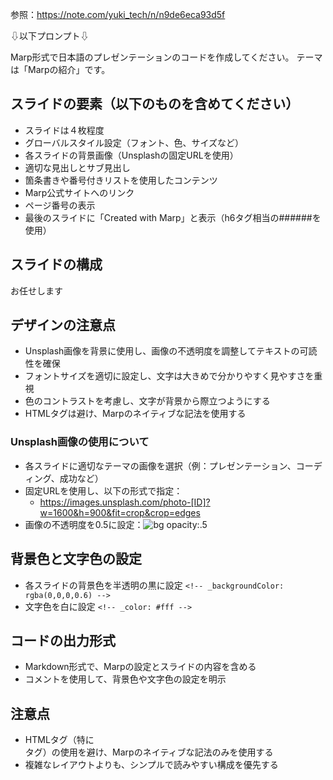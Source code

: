 参照：https://note.com/yuki_tech/n/n9de6eca93d5f

⇩以下プロンプト⇩

Marp形式で日本語のプレゼンテーションのコードを作成してください。
テーマは「Marpの紹介」です。

## スライドの要素（以下のものを含めてください）
* スライドは４枚程度
* グローバルスタイル設定（フォント、色、サイズなど）
* 各スライドの背景画像（Unsplashの固定URLを使用）
* 適切な見出しとサブ見出し
* 箇条書きや番号付きリストを使用したコンテンツ
* Marp公式サイトへのリンク
* ページ番号の表示
* 最後のスライドに「Created with Marp」と表示（h6タグ相当の######を使用）

## スライドの構成
お任せします

## デザインの注意点
* Unsplash画像を背景に使用し、画像の不透明度を調整してテキストの可読性を確保
* フォントサイズを適切に設定し、文字は大きめで分かりやすく見やすさを重視
* 色のコントラストを考慮し、文字が背景から際立つようにする
* HTMLタグは避け、Marpのネイティブな記法を使用する

### Unsplash画像の使用について
* 各スライドに適切なテーマの画像を選択（例：プレゼンテーション、コーディング、成功など）
* 固定URLを使用し、以下の形式で指定：
  * https://images.unsplash.com/photo-[ID]?w=1600&h=900&fit=crop&crop=edges
* 画像の不透明度を0.5に設定：![bg opacity:.5](画像URL)

## 背景色と文字色の設定
* 各スライドの背景色を半透明の黒に設定
`<!-- _backgroundColor: rgba(0,0,0,0.6) -->`
* 文字色を白に設定
`<!-- _color: #fff -->`

## コードの出力形式
* Markdown形式で、Marpの設定とスライドの内容を含める
* コメントを使用して、背景色や文字色の設定を明示

## 注意点
* HTMLタグ（特に<div>タグ）の使用を避け、Marpのネイティブな記法のみを使用する
* 複雑なレイアウトよりも、シンプルで読みやすい構成を優先する